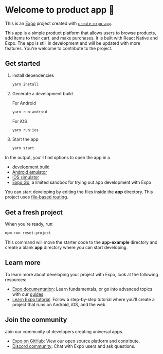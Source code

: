 # Welcome to product app 👋

This is an [Expo](https://expo.dev) project created with [`create-expo-app`](https://www.npmjs.com/package/create-expo-app).

This app is a simple product platform that allows users to browse products, add items to their cart, and make purchases. It is built with React Native and Expo. The app is still in development and will be updated with more features. You're welcome to contribute to the project.
## Get started

1. Install dependencies

   ```bash
   yarn install
   ```

2. Generate a development build

   For Android

   ```bash for android
   yarn run:android
   ```

   For iOS

   ```bash for iOS
   yarn run:ios
   ```

3. Start the app

   ```bash
   yarn start
   ```

In the output, you'll find options to open the app in a

- [development build](https://docs.expo.dev/develop/development-builds/introduction/)
- [Android emulator](https://docs.expo.dev/workflow/android-studio-emulator/)
- [iOS simulator](https://docs.expo.dev/workflow/ios-simulator/)
- [Expo Go](https://expo.dev/go), a limited sandbox for trying out app development with Expo

You can start developing by editing the files inside the **app** directory. This project uses [file-based routing](https://docs.expo.dev/router/introduction).

## Get a fresh project

When you're ready, run:

```bash
npm run reset-project
```

This command will move the starter code to the **app-example** directory and create a blank **app** directory where you can start developing.

## Learn more

To learn more about developing your project with Expo, look at the following resources:

- [Expo documentation](https://docs.expo.dev/): Learn fundamentals, or go into advanced topics with our [guides](https://docs.expo.dev/guides).
- [Learn Expo tutorial](https://docs.expo.dev/tutorial/introduction/): Follow a step-by-step tutorial where you'll create a project that runs on Android, iOS, and the web.

## Join the community

Join our community of developers creating universal apps.

- [Expo on GitHub](https://github.com/expo/expo): View our open source platform and contribute.
- [Discord community](https://chat.expo.dev): Chat with Expo users and ask questions.
